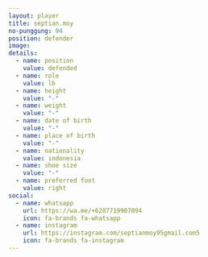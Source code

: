 ```yaml
---
layout: player
title: septian.moy
no-punggung: 94
position: defender
image:
details:
  - name: position
    value: defended
  - name: role
    value: lb
  - name: height
    value: "-"
  - name: weight
    value: "-"
  - name: date of birth
    value: "-"
  - name: place of birth
    value: "-"
  - name: nationality
    value: indonesia
  - name: shoe size
    value: "-"
  - name: preferred foot
    value: right
social:
  - name: whatsapp
    url: https://wa.me/+6287719907894
    icon: fa-brands fa-whatsapp
  - name: instagram
    url: https://instagram.com/septianmoy95gmail.com5
    icon: fa-brands fa-instagram
---
```

